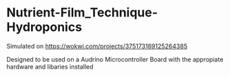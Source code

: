 # Nutrient-Film_Technique-Hydroponics

Simulated on https://wokwi.com/projects/375173169125264385

Designed to be used on a Audrino Microcontroller Board with the appropiate hardware and libaries installed
